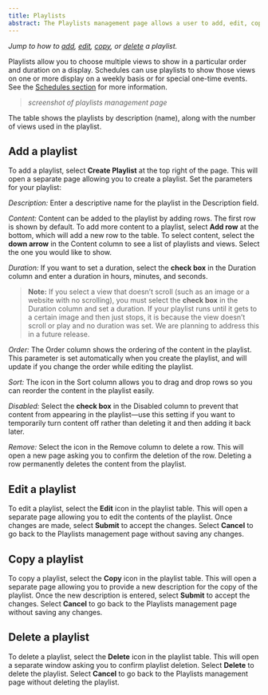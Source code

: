 ```yaml
---
title: Playlists
abstract: The Playlists management page allows a user to add, edit, copy, or delete a playlist. Selecting the Displays link and then the Playlists link in the navigation pane will take you to the Playlists management page. 
---
```

*Jump to how to [add](playlists-management.md#add-a-playlist), [edit](playlists-management.md#edit-a-playlist), [copy](playlists-management.md#copy-a-playlist), or [delete](playlists-management.md#delete-a-playlist) a playlist.*

Playlists allow you to choose multiple views to show in a particular order and duration on a display. Schedules can use playlists to show those views on one or more display on a weekly basis or for special one-time events. See the [Schedules section](schedules-management.md) for more information. 

> _screenshot of playlists management page_
 
The table shows the playlists by description (name), along with the number of views used in the playlist.

## Add a playlist
To add a playlist, select **Create Playlist** at the top right of the page. This will open a separate page allowing you to create a playlist. Set the parameters for your playlist:

_Description:_ Enter a descriptive name for the playlist in the Description field. 

_Content:_ Content can be added to the playlist by adding rows. The first row is shown by default. To add more content to a playlist, select **Add row** at the bottom, which will add a new row to the table. To select content, select the **down arrow** in the Content column to see a list of playlists and views. Select the one you would like to show. 

_Duration:_ If you want to set a duration, select the **check box** in the Duration column and enter a duration in hours, minutes, and seconds. 
> **Note:** If you select a view that doesn’t scroll (such as an image or a website with no scrolling), you must select the **check box** in the Duration column and set a duration. If your playlist runs until it gets to a certain image and then just stops, it is because the view doesn’t scroll or play and no duration was set. We are planning to address this in a future release.

_Order:_ The Order column shows the ordering of the content in the playlist. This parameter is set automatically when you create the playlist, and will update if you change the order while editing the playlist.

_Sort:_ The icon in the Sort column allows you to drag and drop rows so you can reorder the content in the playlist easily. 

_Disabled:_ Select the **check box** in the Disabled column to prevent that content from appearing in the playlist—use this setting if you want to temporarily turn content off rather than deleting it and then adding it back later. 

_Remove:_ Select the icon in the Remove column to delete a row. This will open a new page asking you to confirm the deletion of the row. Deleting a row permanently deletes the content from the playlist. 

## Edit a playlist
To edit a playlist, select the **Edit** icon in the playlist table. This will open a separate page allowing you to edit the contents of the playlist. Once changes are made, select **Submit** to accept the changes. Select **Cancel** to go back to the Playlists management page without saving any changes.

## Copy a playlist
To copy a playlist, select the **Copy** icon in the playlist table. This will open a separate page allowing you to provide a new description for the copy of the playlist. Once the new description is entered, select **Submit** to accept the changes. Select **Cancel** to go back to the Playlists management page without saving any changes.

## Delete a playlist
To delete a playlist, select the **Delete** icon in the playlist table. This will open a separate window asking you to confirm playlist deletion. Select **Delete** to delete the playlist. Select **Cancel** to go back to the Playlists management page without deleting the playlist.
